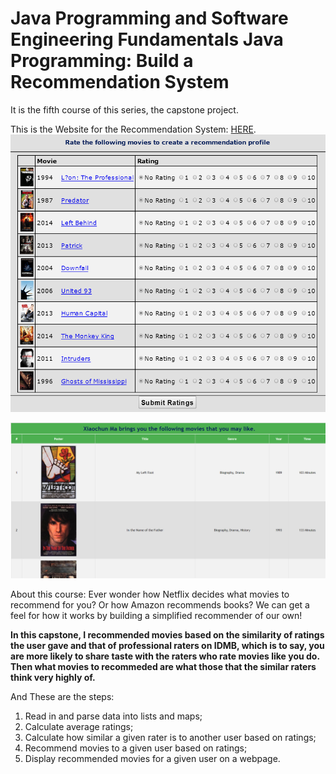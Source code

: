 # Java Programming and Software Engineering Fundamentals Java Programming: Build a Recommendation System
It is the fifth course of this series, the capstone project.
<P></P>
This is the Website for the Recommendation System: <a href="http://www.dukelearntoprogram.com/capstone/recommender.php?id=ywvOEbSJo9aFU1">HERE</a>.
<img src="https://github.com/mxc19912008/readme_pics/raw/master/image/Recommedation 1.png" width="700"> 
<P></P>
<img src="https://github.com/mxc19912008/readme_pics/raw/master/image/Recommendation2.png" width="700">

About this course: Ever wonder how Netflix decides what movies to recommend for you? Or how Amazon recommends books? We can get a feel for how it works by building a simplified recommender of our own!

<b>In this capstone, I recommended movies based on the similarity of ratings the user gave and that of professional raters on IDMB, which is to say, you are more likely to share taste with the raters who rate movies like you do. Then what movies to recommeded are what those that the similar raters think very highly of.</b>

<P></P>

And These are the steps:
<P></P>

1. Read in and parse data into lists and maps;
2. Calculate average ratings;
3. Calculate how similar a given rater is to another user based on ratings; 
4. Recommend movies to a given user based on ratings;
5. Display recommended movies for a given user on a webpage.

